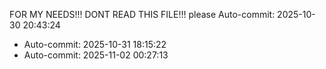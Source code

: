 FOR MY NEEDS!!! DONT READ THIS FILE!!! please
Auto-commit: 2025-10-30 20:43:24
- Auto-commit: 2025-10-31 18:15:22
- Auto-commit: 2025-11-02 00:27:13
